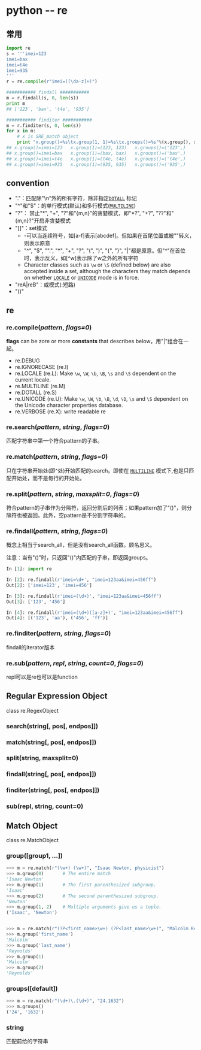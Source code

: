 # python -- re

## 常用

``` python
import re
s = '''imei=123
imei=bax
imei=t4e
imei=935
'''
r = re.compile(r"imei=([\da-z]+)")

########### findall ###########
m = r.findall(s, 0, len(s))
print m
## ['123', 'bax', 't4e', '935']

########### finditer ###########
m = r.finditer(s, 0, len(s))
for x in m:
    # x is SRE_match object
    print "x.group()=%s\tx.group(1, 1)=%s\tx.groups()=%s"%(x.group(), x.group(1, 1), x.groups())
## x.group()=imei=123   x.group(1)=(123, 123)   x.groups()=('123',)
## x.group()=imei=bax   x.group(1)=(bax, bax)   x.groups()=('bax',)
## x.group()=imei=t4e   x.group(1)=(t4e, t4e)   x.groups()=('t4e',)
## x.group()=imei=935   x.group(1)=(935, 935)   x.groups()=('935',)
```



## convention

- "."：匹配除"\n”外的所有字符，除非指定[`DOTALL`](https://docs.python.org/2/library/re.html#re.DOTALL) 标记
- "^"和"$"：的单行模式(默认)和多行模式([`MULTILINE`](https://docs.python.org/2/library/re.html#re.MULTILINE))
- "?"： 禁止"\*", "+", "?"和"{m,n}"的贪婪模式，即"\*?", "+?", "??"和"{m,n}?"开启非贪婪模式
- "\[\]"：set模式
  - -可以当连续符号，如[a-f]表示[abcdef]。但如果在首尾位置或被"\"转义，则表示原意
  - "^", "$", "".", "\*", "+", "?", "(", ")", "{", "}", "|"都是原意。但"^"在首位时，表示反义，如\[^w\]表示除了w之外的所有字符
  - Character classes such as `\w` or `\S` (defined below) are also accepted inside a set, although the characters they match depends on whether [`LOCALE`](https://docs.python.org/2/library/re.html#re.LOCALE) or [`UNICODE`](https://docs.python.org/2/library/re.html#re.UNICODE) mode is in force.
- "reA|reB"：或模式(:短路)
-  "()"



## re

### re.**compile**(*pattern*, *flags=0*)

**flags** can be zore or more **constants** that describes below，用"|"组合在一起。

- re.DEBUG
- re.IGNORECASE (re.I)
- re.LOCALE (re.L): Make `\w`, `\W`, `\b`, `\B`, `\s` and `\S` dependent on the current locale.
- re.MULTILINE (re.M)
- re.DOTALL (re.S)
- re.UNICODE (re.U): Make `\w`, `\W`, `\b`, `\B`, `\d`, `\D`, `\s` and `\S` dependent on the Unicode character properties database.
- re.VERBOSE (re.X): write readable re



### re.**search**(*pattern*, *string*, *flags=0*)

匹配字符串中第一个符合pattern的子串。



### re.**match**(*pattern*, *string*, *flags=0*)

只在字符串开始处(即^处)开始匹配的search。即使在 [`MULTILINE`](https://docs.python.org/2/library/re.html#re.MULTILINE) 模式下,也是只匹配开始处，而不是每行的开始处。



### re.**split**(*pattern*, *string*, *maxsplit=0*, *flags=0*)

符合pattern的子串作为分隔符，返回分割后的列表；如果pattern加了"()"，则分隔符也被返回。此外，空pattern是不分割字符串的。



### re.**findall**(*pattern*, *string*, *flags=0*)

概念上相当于search_all，但是没有search_all函数。顾名思义。

注意：当有"()"时，只返回"()"内匹配的子串，即返回groups。

```python
In [1]: import re

In [2]: re.findall(r'imei=\d+', "imei=123aa&imei=456ff")
Out[2]: ['imei=123', 'imei=456']

In [3]: re.findall(r'imei=(\d+)', "imei=123aa&imei=456ff")
Out[3]: ['123', '456']

In [4]: re.findall(r'imei=(\d+)([a-z]+)', "imei=123aa&imei=456ff")
Out[4]: [('123', 'aa'), ('456', 'ff')]

```



### re.**finditer**(*pattern*, *string*, *flags=0*)

findall的iterator版本



### re.**sub**(*pattern*, *repl*, *string*, *count=0*, *flags=0*)

repl可以是re也可以是function



## Regular Expression Object

class re.RegexObject



### search(string[, pos[, endpos]])

### match(string[, pos[, endpos]]) 

### split(string, maxsplit=0)

### findall(string[, pos[, endpos]])

### finditer(string[, pos[, endpos]])

### sub(repl, string, count=0)



## Match Object

class re.MatchObject

### group([group1, ...])

```python
>>> m = re.match(r"(\w+) (\w+)", "Isaac Newton, physicist")
>>> m.group(0)       # The entire match
'Isaac Newton'
>>> m.group(1)       # The first parenthesized subgroup.
'Isaac'
>>> m.group(2)       # The second parenthesized subgroup.
'Newton'
>>> m.group(1, 2)    # Multiple arguments give us a tuple.
('Isaac', 'Newton')


>>> m = re.match(r"(?P<first_name>\w+) (?P<last_name>\w+)", "Malcolm Reynolds")
>>> m.group('first_name')
'Malcolm'
>>> m.group('last_name')
'Reynolds'
>>> m.group(1)
'Malcolm'
>>> m.group(2)
'Reynolds'
```



### groups([default])

```python
>>> m = re.match(r"(\d+)\.(\d+)", "24.1632")
>>> m.groups()
('24', '1632')
```



### string

匹配前给的字符串

